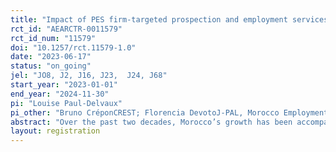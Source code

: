 ```yaml
---
title: "Impact of PES firm-targeted prospection and employment services"
rct_id: "AEARCTR-0011579"
rct_id_num: "11579"
doi: "10.1257/rct.11579-1.0"
date: "2023-06-17"
status: "on_going"
jel: "JO8, J2, J16, J23,  J24, J68"
start_year: "2023-01-01"
end_year: "2024-11-30"
pi: "Louise Paul-Delvaux"
pi_other: "Bruno CréponCREST; Florencia DevotoJ-PAL, Morocco Employment Lab; Rema HannaHarvard Kennedy School"
abstract: "Over the past two decades, Morocco’s growth has been accompanied by low job creation, and labor market conditions remained characterized by persistent unemployment, low job quality, and exclusion of certain groups such as the youth and women. The COVID-19 pandemic has exacerbated these challenges. Given this context, it is critical to better understand how public employment services (PES) can help stimulate job creation, create longer-lasting job matches and increase access to job opportunities for all. In this study, we partner with the Moroccan Public Employment Agency – l'Agence Nationale de Promotion de l'Emploi et des Compétences, (Anapec) – to assess the impact of offering hiring support to firms on a number of relevant labor market indicators. In particular, we are evaluating an intervention that aims to alleviate some of the information frictions firms face in accessing PES services and to determine whether a higher take-up of three types of services  – wage subsidy, training subsidy, and screening services – can boost labor demand. We plan to rely on administrative and survey data to measure whether the treatment helps stimulate labor demand and increase job creation. We also use this data to explore mechanisms through the types of PES services that are used and the quality of the newly created vacancies. "
layout: registration
---
```


